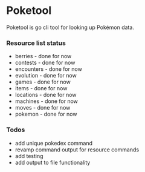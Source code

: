 # Poketool
Poketool is go cli tool for looking up Pokémon data.

### Resource list status
- berries - done for now
- contests - done for now
- encounters - done for now
- evolution - done for now 
- games - done for now
- items - done for now 
- locations - done for now
- machines - done for now 
- moves - done for now 
- pokemon - done for now

### Todos
- add unique pokedex command 
- revamp command output for resource commands 
- add testing
- add output to file functionality
